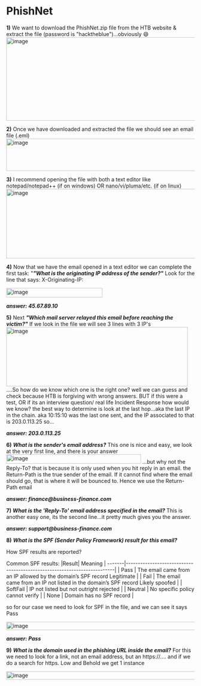 # **PhishNet**

**1)** We want to download the PhishNet.zip file from the HTB website & extract the file (password is "hacktheblue")...obviously 😄
<img width="1205" height="222" alt="image" src="https://github.com/user-attachments/assets/eafd8881-5aee-4039-a7ac-2ea4c509ced4" />


**2)** Once we have downloaded and extracted the file we should see an email file (.eml)
<img width="652" height="86" alt="image" src="https://github.com/user-attachments/assets/5139532c-90d5-43a7-aeb6-0d6e3cfbecd1" />

**3)** I recommend opening the file with both a text editor like notepad/notepad++ (if on windows) OR nano/vi/pluma/etc. (if on linux) 
<img width="610" height="185" alt="image" src="https://github.com/user-attachments/assets/f224adbd-c48c-4409-8b75-98e4891c8098" />

**4)** Now that we have the email opened in a text editor we can complete the first task: "**_"What is the originating IP address of the sender?"_**
Look for the line that says: X-Originating-IP: 

<img width="257" height="25" alt="image" src="https://github.com/user-attachments/assets/94b58749-d5c2-4bd4-a7a2-1d9e973877f4" />

**_answer: 45.67.89.10_**

**5)** Next **_"Which mail server relayed this email before reaching the victim?"_** If we look in the file we will see 3 lines with 3 IP's 
<img width="485" height="158" alt="image" src="https://github.com/user-attachments/assets/af59a7ca-8758-41f9-a106-9eca2bf88714" />
....So how do we know which one is the right one? well we can guess and check because HTB is forgiving with wrong answers. BUT if this were a test, OR if its an interview question/ real life Incident Response how would we know? the best way to determine is look at the last hop...aka the last IP in the chain. aka 10:15:10 was the last one sent, and the IP associated to that is 203.0.113.25 so...

**_answer: 203.0.113.25_**

**6)** **_What is the sender's email address?_** This one is nice and easy, we look at the very first line, and there is your answer
<img width="360" height="25" alt="image" src="https://github.com/user-attachments/assets/b7c82327-247c-4b3f-be59-8c4ce4a8bb7c" />
...but why not the Reply-To? that is because it is only used when you hit reply in an email. the Return-Path is the true sender of the email. If it cannot find where the email should go, that is where it will be bounced to. Hence we use the Return-Path email

**_answer: finance@business-finance.com_**

**7)** **_What is the 'Reply-To' email address specified in the email?_** This is another easy one, its the second line...it pretty much gives you the answer.

**_answer: support@business-finance.com_**

**8)** **_What is the SPF (Sender Policy Framework) result for this email?_** 

 How SPF results are reported?

Common SPF results:
|Result| Meaning                                                                 |
-------|-------------------------------------------------------------------------|
| Pass	| The email came from an IP allowed by the domain’s SPF record Legitimate |
| Fail	| The email came from an IP not listed in the domain’s SPF record Likely spoofed |
| SoftFail | IP not listed but not outright rejected |
| Neutral | No specific policy cannot verify |
| None | Domain has no SPF record |

so for our case we need to look for SPF in the file, and we can see it says Pass

<img width="949" height="22" alt="image" src="https://github.com/user-attachments/assets/805bc95b-6ed4-4e91-ac3e-e002df51a42b" />

**_answer: Pass_**

**9)** **_What is the domain used in the phishing URL inside the email?_** For this we need to look for a link, not an email address, but an https://.... and if we do a search for https. Low and Behold we get 1 instance

<img width="939" height="22" alt="image" src="https://github.com/user-attachments/assets/22eee76d-80a8-4752-88c0-97c1ec144b26" />










